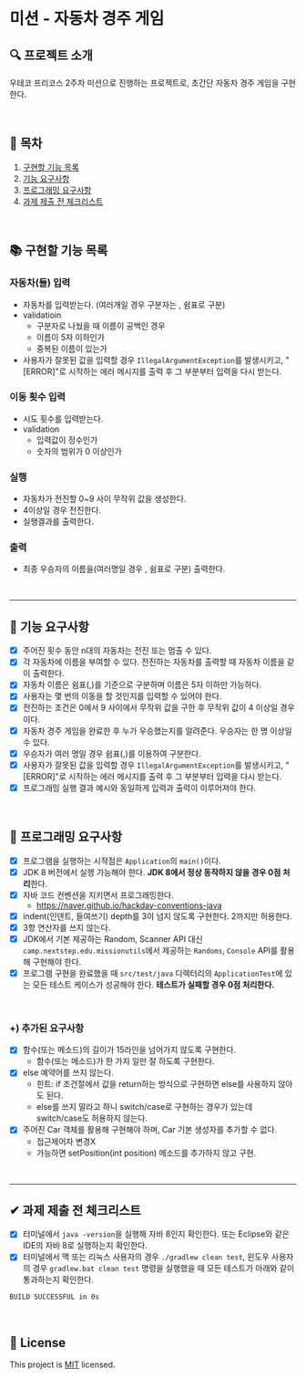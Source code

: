 # 미션 - 자동차 경주 게임

## 🔍 프로젝트 소개

 우테코 프리코스 2주차 미션으로 진행하는 프로젝트로, 초간단 자동차 경주 게임을 구현한다.


<br>


## 📑 목차
1. [구현할 기능 목록](#-구현할-기능-목록)
2. [기능 요구사항](#-기능-요구사항)
3. [프로그래밍 요구사항](#-프로그래밍-요구사항)
4. [과제 제출 전 체크리스트](#-과제-제출-전-체크리스트)
<br>



## 📚 구현할 기능 목록
### 자동차(들) 입력
- 자동차를 입력받는다. (여러개일 경우 구분자는 , 쉼표로 구분)
- validatioin
  - 구분자로 나눴을 때 이름이 공백인 경우
  - 이름이 5자 이하인가
  - 중복된 이름이 있는가
- 사용자가 잘못된 값을 입력할 경우 `IllegalArgumentException`를 발생시키고, "[ERROR]"로 시작하는 에러 메시지를 출력 후 그 부분부터 입력을 다시 받는다.

### 이동 횟수 입력
- 시도 횟수를 입력받는다.
- validation
  - 입력값이 정수인가
  - 숫자의 범위가 0 이상인가

### 실행
- 자동차가 전진할 0~9 사이 무작위 값을 생성한다.
- 4이상일 경우 전진한다.
- 실행결과를 출력한다.

### 출력
- 최종 우승자의 이름을(여러명일 경우 , 쉼표로 구분) 출력한다.

<br>

---

## 🚀 기능 요구사항

- [x] 주어진 횟수 동안 n대의 자동차는 전진 또는 멈출 수 있다.
- [x] 각 자동차에 이름을 부여할 수 있다. 전진하는 자동차를 출력할 때 자동차 이름을 같이 출력한다.
- [x] 자동차 이름은 쉼표(,)를 기준으로 구분하며 이름은 5자 이하만 가능하다.
- [x] 사용자는 몇 번의 이동을 할 것인지를 입력할 수 있어야 한다.
- [x] 전진하는 조건은 0에서 9 사이에서 무작위 값을 구한 후 무작위 값이 4 이상일 경우이다.
- [x] 자동차 경주 게임을 완료한 후 누가 우승했는지를 알려준다. 우승자는 한 명 이상일 수 있다.
- [x] 우승자가 여러 명일 경우 쉼표(,)를 이용하여 구분한다.
- [x] 사용자가 잘못된 값을 입력할 경우 `IllegalArgumentException`를 발생시키고, "[ERROR]"로 시작하는 에러 메시지를 출력 후 그 부분부터 입력을 다시 받는다.
- [x] 프로그래밍 실행 결과 예시와 동일하게 입력과 출력이 이루어져야 한다.

<br>


## 🎱 프로그래밍 요구사항

- [x] 프로그램을 실행하는 시작점은 `Application`의 `main()`이다.
- [x] JDK 8 버전에서 실행 가능해야 한다. **JDK 8에서 정상 동작하지 않을 경우 0점 처리**한다.
- [x] 자바 코드 컨벤션을 지키면서 프로그래밍한다.
   - https://naver.github.io/hackday-conventions-java
- [x] indent(인덴트, 들여쓰기) depth를 3이 넘지 않도록 구현한다. 2까지만 허용한다.
- [x] 3항 연산자를 쓰지 않는다.
- [x] JDK에서 기본 제공하는 Random, Scanner API 대신 `camp.nextstep.edu.missionutils`에서 제공하는 `Randoms`, `Console` API를 활용해 구현해야 한다.
- [x] 프로그램 구현을 완료했을 때 `src/test/java` 디렉터리의 `ApplicationTest`에 있는 모든 테스트 케이스가 성공해야 한다. **테스트가 실패할 경우 0점 처리한다.**

<br>

### +) 추가된 요구사항

- [x] 함수(또는 메소드)의 길이가 15라인을 넘어가지 않도록 구현한다.
  - 함수(또는 메소드)가 한 가지 일만 잘 하도록 구현한다.
- [x] else 예약어를 쓰지 않는다.
   - 힌트: if 조건절에서 값을 return하는 방식으로 구현하면 else를 사용하지 않아도 된다.
   - else를 쓰지 말라고 하니 switch/case로 구현하는 경우가 있는데 switch/case도 허용하지 않는다.
- [x] 주어진 Car 객체를 활용해 구현해야 하며, Car 기본 생성자를 추가할 수 없다.
  - 접근제어자 변경X
  - 가능하면 setPosition(int position) 메소드를 추가하지 않고 구현.



<br>

---

## ✔ 과제 제출 전 체크리스트

- [x] 터미널에서 `java -version`을 실행해 자바 8인지 확인한다. 또는 Eclipse와 같은 IDE의 자바 8로 실행하는지 확인한다.
- [x] 터미널에서 맥 또는 리눅스 사용자의 경우 `./gradlew clean test`, 윈도우 사용자의 경우 `gradlew.bat clean test` 명령을 실행했을 때 모든 테스트가 아래와 같이 통과하는지 확인한다.

```
BUILD SUCCESSFUL in 0s
```

<br>


## 📝 License

This project is [MIT](https://github.com/woowacourse/java-racingcar-precourse/blob/master/LICENSE) licensed.
